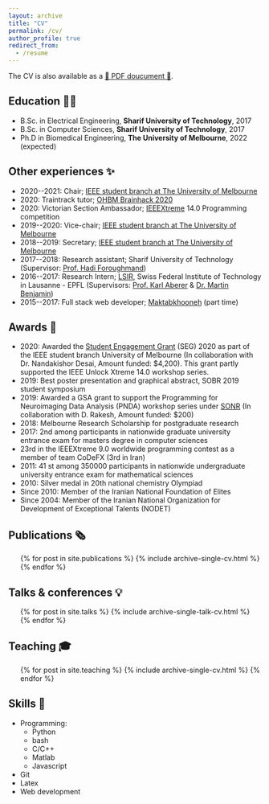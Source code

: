 ```yaml
---
layout: archive
title: "CV"
permalink: /cv/
author_profile: true
redirect_from:
  - /resume
---
```


<!-- {% include base_path %} -->

The CV is also available as a [📜 PDF doucument 📜](/files/sina_mansour_cv_recent.pdf).

## Education 👨‍🎓
* B.Sc. in Electrical Engineering, **Sharif University of Technology**, 2017
* B.Sc. in Computer Sciences, **Sharif University of Technology**, 2017
* Ph.D in Biomedical Engineering, **The University of Melbourne**, 2022 (expected)
  
## Other experiences ✨
* 2020--2021: Chair; [IEEE student branch at The University of Melbourne](https://edu.ieee.org/au-unimelb/)
* 2020: Traintrack tutor; [OHBM Brainhack 2020](https://ohbm.github.io/hackathon2020/)
* 2020: Victorian Section Ambassador; [IEEEXtreme](https://ieeextreme.org/) 14.0 Programming competition
* 2019--2020: Vice-chair; [IEEE student branch at The University of Melbourne](https://edu.ieee.org/au-unimelb/)
* 2018--2019: Secretary; [IEEE student branch at The University of Melbourne](https://edu.ieee.org/au-unimelb/)
* 2017--2018: Research assistant; Sharif University of Technology (Supervisor: [Prof. Hadi Foroughmand](http://math.sharif.ir/faculties/foroughmand))
* 2016--2017: Research Intern; [LSIR](https://www.epfl.ch/labs/lsir/), Swiss Federal Institute of Technology in Lausanne - EPFL (Supervisors: [Prof. Karl Aberer](https://www.epfl.ch/labs/lsir/prof-karl-aberer/) & [Dr. Martin Benjamin](https://www.epfl.ch/labs/lsir/members/members-former-group-members/))
* 2015--2017: Full stack web developer; [Maktabkhooneh](http://maktabkhooneh.org/) (part time)
  
## Awards 🌟
* 2020: Awarded the [Student Engagement Grant](https://provost.unimelb.edu.au/awards-grants-initiatives/student_engagement_grants_program) (SEG) 2020 as part of the IEEE student branch University of Melbourne (In collaboration with Dr. Nandakishor Desai, Amount funded: $4,200). This grant partly supported the IEEE Unlock Xtreme 14.0 workshop series.
* 2019: Best poster presentation and graphical abstract, SOBR 2019 student symposium
* 2019: Awarded a GSA grant to support the Programming for Neuroimaging Data Analysis (PNDA) workshop series under [SONR](https://gsa.unimelb.edu.au/grad-group/students-of-neuropsychiatry-research-sonr/) (In collaboration with D. Rakesh, Amount funded: $200)
* 2018: Melbourne Research Scholarship for postgraduate research
* 2017: 2nd among participants in nationwide graduate university entrance exam for masters degree in computer sciences
* 23rd in the IEEEXtreme 9.0 worldwide programming contest as a member of team CoDeFX (3rd
in Iran)
* 2011: 41 st among 350000 participants in nationwide undergraduate university entrance exam for
mathematical sciences
* 2010: Silver medal in 20th national chemistry Olympiad
* Since 2010: Member of the Iranian National Foundation of Elites
* Since 2004: Member of the Iranian National Organization for Development of Exceptional Talents (NODET)

## Publications 🗞️
  <ul>{% for post in site.publications %}
    {% include archive-single-cv.html %}
  {% endfor %}</ul>
  
## Talks & conferences 💡
  <ul>{% for post in site.talks %}
    {% include archive-single-talk-cv.html %}
  {% endfor %}</ul>
  
## Teaching 🎓
  <ul>{% for post in site.teaching %}
    {% include archive-single-cv.html %}
  {% endfor %}</ul>
  
## Skills 🎯
* Programming:
    * Python
    * bash
    * C/C++
    * Matlab
    * Javascript
* Git
* Latex
* Web development
